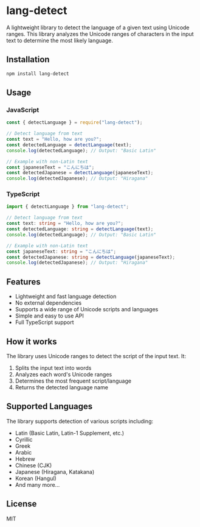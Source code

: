 # lang-detect

A lightweight library to detect the language of a given text using Unicode ranges. This library analyzes the Unicode ranges of characters in the input text to determine the most likely language.

## Installation

```bash
npm install lang-detect
```

## Usage

### JavaScript

```javascript
const { detectLanguage } = require("lang-detect");

// Detect language from text
const text = "Hello, how are you?";
const detectedLanguage = detectLanguage(text);
console.log(detectedLanguage); // Output: "Basic Latin"

// Example with non-Latin text
const japaneseText = "こんにちは";
const detectedJapanese = detectLanguage(japaneseText);
console.log(detectedJapanese); // Output: "Hiragana"
```

### TypeScript

```typescript
import { detectLanguage } from "lang-detect";

// Detect language from text
const text: string = "Hello, how are you?";
const detectedLanguage: string = detectLanguage(text);
console.log(detectedLanguage); // Output: "Basic Latin"

// Example with non-Latin text
const japaneseText: string = "こんにちは";
const detectedJapanese: string = detectLanguage(japaneseText);
console.log(detectedJapanese); // Output: "Hiragana"
```

## Features

- Lightweight and fast language detection
- No external dependencies
- Supports a wide range of Unicode scripts and languages
- Simple and easy to use API
- Full TypeScript support

## How it works

The library uses Unicode ranges to detect the script of the input text. It:

1. Splits the input text into words
2. Analyzes each word's Unicode ranges
3. Determines the most frequent script/language
4. Returns the detected language name

## Supported Languages

The library supports detection of various scripts including:

- Latin (Basic Latin, Latin-1 Supplement, etc.)
- Cyrillic
- Greek
- Arabic
- Hebrew
- Chinese (CJK)
- Japanese (Hiragana, Katakana)
- Korean (Hangul)
- And many more...

## License

MIT
